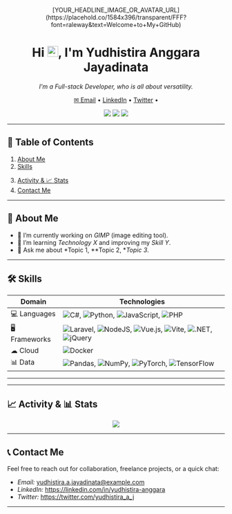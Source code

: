 <!-- ==================== -->
<!--       HEADER        -->
<!-- ==================== -->

<p align="center">
  [YOUR_HEADLINE_IMAGE_OR_AVATAR_URL](https://placehold.co/1584x396/transparent/FFF?font=raleway&text=Welcome+to+My+GitHub)
</p>

<h1 align="center">Hi <img src="https://media.giphy.com/media/hvRJCLFzcasrR4ia7z/giphy.gif" width="25px" height="25px">, I'm Yudhistira Anggara Jayadinata</h1>
<p align="center">
  <em>I'm a Full-stack Developer, who is all about versatility.</em>
</p>

<p align="center">
  <!-- Contact / Social Links -->
  <a href="mailto:yudhistira.a.jayadinata+github@gmail.com">✉ Email</a> •
  <a href="https://linkedin.com/in/yudhistira-anggara">LinkedIn</a> •
  <a href="https://twitter.com/yudhistira_a_j">Twitter</a> •
  <!-- <a href="https://yourblog.com">Blog</a> -->
</p>

<p align="center">
  <!-- Badges -->
  <img src="https://img.shields.io/badge/Last%20Commit-<DATE>-blue">
  <img src="https://img.shields.io/badge/GitHub%20Stats-yudhistira-anggara-<COLOR>">
  <img src="https://img.shields.io/badge/Top%20Langs-yudhistira-anggara-<COLOR>">
</p>

---

## 📖 Table of Contents
1. [About Me](#about-me)  
2. [Skills](#skills)  
<!-- 3. [Pinned Projects](#pinned-projects)  
4. [Featured Projects](#featured-projects)
3. [Open Source Contributions](#open-source-contributions) -->
3. [Activity & 📈 Stats](#activity---stats)  
4. [Contact Me](#contact-me)

---

## 🧐 About Me
- 🔭 I’m currently working on *GIMP* (image editing tool).  
- 🌱 I’m learning *Technology X* and improving my *Skill Y*.  
- 💬 Ask me about *Topic 1, **Topic 2, **Topic 3*.  

---

## 🛠 Skills

| Domain       | Technologies                                 |
| ------------ | -------------------------------------------- |
| 💻 Languages | ![C#](https://custom-icon-badges.demolab.com/badge/C%23-%23239120.svg?logo=cshrp&logoColor=white), ![Python](https://img.shields.io/badge/Python-3776AB?logo=python&logoColor=fff), ![JavaScript](https://img.shields.io/badge/JavaScript-F7DF1E?logo=javascript&logoColor=000), ![PHP](https://img.shields.io/badge/php-%23777BB4.svg?&logo=php&logoColor=white) |
| 🖥 Frameworks | ![Laravel](https://img.shields.io/badge/Laravel-%23FF2D20.svg?logo=laravel&logoColor=white), ![NodeJS](https://img.shields.io/badge/Node.js-6DA55F?logo=node.js&logoColor=white), ![Vue.js](https://img.shields.io/badge/Vue.js-4FC08D?logo=vuedotjs&logoColor=fff), ![Vite](https://img.shields.io/badge/Vite-646CFF?logo=vite&logoColor=fff), ![.NET](https://img.shields.io/badge/.NET-512BD4?logo=dotnet&logoColor=fff), ![jQuery](https://img.shields.io/badge/jQuery-0769AD?logo=jquery&logoColor=fff)              |
| ☁ Cloud     | ![Docker](https://img.shields.io/badge/Docker-2496ED?logo=docker&logoColor=fff)|
| 📊 Data      | ![Pandas](https://img.shields.io/badge/Pandas-150458?logo=pandas&logoColor=fff), ![NumPy](https://img.shields.io/badge/NumPy-4DABCF?logo=numpy&logoColor=fff), ![PyTorch](https://img.shields.io/badge/PyTorch-ee4c2c?logo=pytorch&logoColor=white), ![TensorFlow](https://img.shields.io/badge/TensorFlow-ff8f00?logo=tensorflow&logoColor=white)      |

---
<!--
## 📌 Pinned Projects
Use GitHub’s [Pin feature](https://docs.github.com/en/repositories/organizing-your-repository-with-pins-and-stars/managing-pinned-repositories) to highlight your best work:

<p align="center">
  <a href="https://github.com/yourusername/project-1">
    <img src="https://github-readme-stats.vercel.app/api/pin/?username=yourusername&repo=project-1" alt="Project 1"/>
  </a>
  <a href="https://github.com/yourusername/project-2">
    <img src="https://github-readme-stats.vercel.app/api/pin/?username=yourusername&repo=project-2" alt="Project 2"/>
  </a>
  <a href="https://github.com/yourusername/project-3">
    <img src="https://github-readme-stats.vercel.app/api/pin/?username=yourusername&repo=project-3" alt="Project 3"/>
  </a>
</p>

---

## 💼 Featured Projects

### [Project 1](https://github.com/yourusername/project-1)  
> *Problem:* Describe the core challenge or goal.  
> *Solution:* Summarize your approach or tech stack.  
> *Your Role:* e.g. Full-stack development, CI/CD setup, performance tuning.  
> *Impact:* Metrics or outcomes (e.g. 10k monthly users, 99% test coverage).

---

### [Project 2](https://github.com/yourusername/project-2)  
> *Problem:* …  
> *Solution:* …  
> *Your Role:* …  
> *Impact:* …

---

## 🤝 Open Source Contributions
- Contributed *X* issues and *Y* PRs to [Library/Repo Name](https://github.com/owner/repo).  
- Active reviewer/maintainer for [Other Project](https://github.com/owner/other).
-->
---

## 📈 Activity & 📊 Stats
<p align="center">
  <img src="https://github-readme-activity-graph.vercel.app/graph?username=yudhistira-anggara&theme=github" />
</p>

---

## 📞 Contact Me
Feel free to reach out for collaboration, freelance projects, or a quick chat:

- *Email:* yudhistira.a.jayadinata@example.com  
- *LinkedIn:* https://linkedin.com/in/yudhistira-anggara  
- *Twitter:* https://twitter.com/yudhistira_a_j

---
